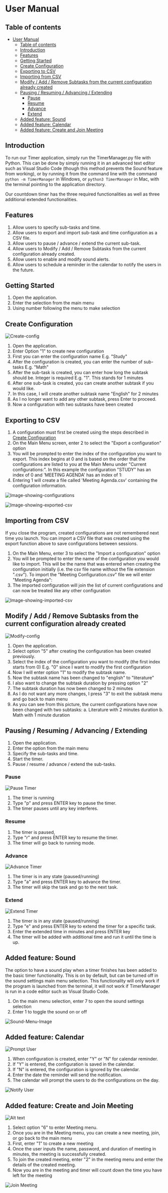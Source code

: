 # User Manual

## Table of contents

- [User Manual](#user-manual)
  - [Table of contents](#table-of-contents)
  - [Introduction](#introduction)
  - [Features](#features)
  - [Getting Started](#getting-started)
  - [Create Configuration](#create-configuration)
  - [Exporting to CSV](#exporting-to-csv)
  - [Importing from CSV](#importing-from-csv)
  - [Modify / Add / Remove Subtasks from the current configuration already created](#modify--add--remove-subtasks-from-the-current-configuration-already-created)
  - [Pausing / Resuming / Advancing / Extending](#pausing--resuming--advancing--extending)
    - [Pause](#pause)
    - [Resume](#resume)
    - [Advance](#advance)
    - [Extend](#extend)
  - [Added feature: Sound](#added-feature-sound)
  - [Added feature: Calendar](#added-feature-calendar)
  - [Added feature: Create and Join Meeting](#added-feature-create-and-join-meeting)

## Introduction

To run our Timer application, simply run the TimerManager.py file with Python. This can be done by simply running it in an advanced text editor such as Visual Studio Code (though this method prevents the Sound feature from working), or by running it from the command line with the command `python -m TimerManager` in Windows, or `python3 TimerManager` in Mac, with the terminal pointing to the application directory.

Our countdown timer has the three required functionalities as well as three additional extended functionalities.

## Features

1. Allow users to specify sub-tasks and time.
2. Allow users to export and import sub-task and time configuration as a CSV file.
3. Allow users to pause / advance / extend the current sub-task.
4. Allow users to Modify / Add / Remove Subtasks from the current configuration already created.
5. Allow users to enable and modify sound alerts.
6. Allow users to schedule a reminder in the calendar to notify the users in the future.

## Getting Started

1. Open the application.
2. Enter the selection from the main menu
3. Using number following the menu to make selection

## Create Configuration

![Create-config](doc/images/create-config.png)

1. Open the application.
2. Enter Option "1" to create new configuration
3. First you can enter the configuration name
  E.g. "Study"
4. After the configuration is created, you can enter the number of sub-tasks
  E.g. "Math"
5. After the sub-task is created, you can enter how long the subtask should be. Integer is required
  E.g. "1". This stands for 1 minutes
6. After one sub-task is created, you can create another subtask if you would like.
7. In this case, I will create another subtask name "English" for 2 minutes
8. As I no longer want to add any other subtask, press Enter to proceed.
9. Now a configuration with two subtasks have been created

## Exporting to CSV

1. A configuration must first be created using the steps described in [Create Configuration](#create-configuration)
2. On the Main Menu screen, enter 2 to select the "Export a configuration" option
3. You will be prompted to enter the index of the configuration you want to export. This index begins at 0 and is based on the order that the configurations are listed to you at the Main Menu under "Current configurations:". In this example the configuration "STUDY" has an index of 0 and 'MEETING AGENDA' has an index of 1:
4. Entering 1 will create a file called 'Meeting Agenda.csv' containing the configuration information.

![Image-showing-configurations](doc/images/Configuration-List.png)

![Image-showing-exported-csv](doc/images/Exported-CSV.png)

## Importing from CSV

If you close the program, created configurations are not remembered next time you launch. You can import a CSV file that was created using the export function above to save configurations between sessions.

1. On the Main Menu, enter 3 to select the "Import a configuration" option
2. You will be prompted to enter the name of the configuration you would like to import. This will be the name that was entered when creating the configuration initially (i.e. the csv file name without the file extension ".csv"). To import the "Meeting Configuration.csv" file we will enter "Meeting Agenda":
3. The imported configuration will join the list of current configurations and can now be treated like any other configuration

![Image-showing-imported-csv](doc/images/Imported-CSV.png)

## Modify / Add / Remove Subtasks from the current configuration already created

![Modify-config](images/modify-config.png)

1. Open the application.
2. Select option "5" after creating the configuration has been created previously.
3. Select the index of the configuration you want to modify (the first index starts from 0)
  E.g. "0" since I want to modify the first configuration
4. Now I will enter option "1" to modify the subtask name.
5. Now the subtask name has been changed to "english" to "literature"
6. I also want to change the subtask duration by pressing option "2"
7. The subtask duration has now been changed to 2 minutes
8. As I do not want any more changes, I press "3" to exit the subtask menu and go back to main menu
9. As you can see from this picture, the current configurations have now been changed with two subtasks:
  a.  Literature with 2 minutes duration
  b.  Math with 1 minute duration

## Pausing / Resuming / Advancing / Extending

1. Open the application.
2. Enter the option from the main menu
3. Specify the sub-tasks and time.
4. Start the timer.
5. Pause / resume / advance / extend the sub-tasks.

### Pause

![Pause Timer](doc/images/pause.png "Pausing timer")

1. The timer is running
2. Type "p" and press ENTER key to pause the timer.
3. The timer pauses until any key interferes.

### Resume

1. The timer is paused,
2. Type "r" and press ENTER key to resume the timer.
3. The timer will go back to running mode.

### Advance

![Advance Timer](doc/images/advance.png "Advancing time for a task")

1. The timer is in any state (paused/running)
2. Type "a" and press ENTER key to advance the timer.
3. The timer will skip the task and go to the next task.

### Extend

![Extend Timer](doc/images/extend.png "Extending time for a task")

1. The timer is in any state (paused/running)
2. Type "e" and press ENTER key to extend the timer for a specific task.
3. Enter the extended time in minutes and press ENTER key
4. The timer will be added with additional time and run it until the time is up.

## Added feature: Sound

The option to have a sound play when a timer finishes has been added to the basic timer functionality. This is on by default, but can be turned off in the sound settings main menu selection. This functionality will only work if the program is launched from the terminal, it will not work if TimerManager is run in a code editor such as Visual Studio Code.

1. On the main menu selection, enter 7 to open the sound settings selection
2. Enter 1 to toggle the sound on or off

![Sound-Menu-Image](doc/images/SoundMenu.png)

## Added feature: Calendar

![Prompt User](doc/images/f4-calendar-promptUser.png "Prompting a user")

1. When configuration is created, enter "Y" or "N" for calendar reminder.
2. If "Y" is entered, the configuration is saved in the calendar.
3. If "N" is entered, the configuration is ignored by the calendar.
4. Enter the date the reminder will send the notification.
5. The calendar will prompt the users to do the configurations on the day.

![Notify User](doc/images/notifyUser.png "Notifyinging a user")

## Added feature: Create and Join Meeting

![Alt text](doc/images/meeting-process.png)

1. Select option "6" to enter Meeting menu.
2. Once you are in the Meeting menu, you can create a new meeting, join, or go back to the main menu
3. First, enter "1" to create a new meeting
4. Once the user inputs the name, password, and duration of meeting in minutes, the meeting is successfully created.
5. To join the created meeting, enter "2" in the meeting menu and enter the details of the created meeting.
6. Now you are in the meeting and timer will count down the time you have left for the meeting

![Join Meeting](doc/images/join-meeting.png)
